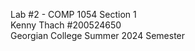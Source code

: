 Lab #2 - COMP 1054 Section 1 </br> 
Kenny Thach #200524650 </br> 
Georgian College Summer 2024 Semester </br> 
